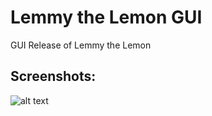 # Lemmy the Lemon GUI
GUI Release of Lemmy the Lemon

## Screenshots:
![alt text](https://lh3.googleusercontent.com/i9BrNizc-JF5Rc8b6L_vFUTpjIDgHx_AIlrsnBhP7YBQCQ9Ktf1HVAx_bDRDhhY9-fQLOQ5_ztuTScX7ppO0FswQG44FSlfsNHA6XW-UFhhDG4KiKBrAJFUBUtk8W509u8XRn3OLXFiRP3JdXCkPAJ4UqUzY13iVd1TlMjSiTMPdRbAJsOto4-HA_pgR3vpqrBiHsGlgUjurkxoD3M6_1lgqyXh8ueSrBrkIwfadVy9R8rm6aEnzZQCR1Z_G8qESleqF9PCY_kd2MBL_19BLtkFUUYt7vjn237jGd0a1W39rkFV92FRMheUvPLuXSa2dsvyYQXbWybyUY1wni6TxuypOmcMQCzIdcNcjXh5RETc0chsJFhXt6llZtx7rm28FcxZNSjYDTl8Mi0x-lLtTvsDp3uKzzwn82bq48KdMMXaBcjcWF90ubzy9IHjY5xuAH6jRdYohUj_pchTf8nr0ZyoW_LCZjG9C-Rw8Jjhn9i5ilTR7tsqUqJhiztvYlcZDxRC-JJgtbM6Ms_SZfKQOqtuxylLnTWu63-6k_2FhI9s0C1ySbKrrNDat3NCMA7yn6-dAZNgBIkbpxnTGHlccXR4Ntu4fH7YwJSi4AJuedRqcCGmNsn6SyxVAt9vr_UNvTuL4IQS1uNj_96RI4dFU04AlIYIjPkyB=w698-h628-no)
